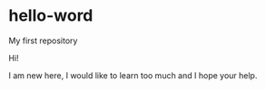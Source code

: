 # hello-word

My first repository

Hi!

I am new here, I would like to learn too much and I hope your help.

